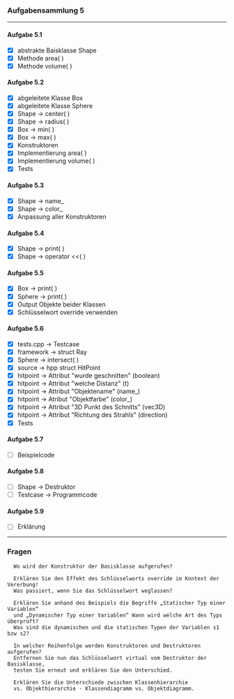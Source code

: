 ### Aufgabensammlung 5

---

#### Aufgabe 5.1
  - [x] abstrakte Baisklasse Shape
  - [x] Methode area( )
  - [x] Methode volume( )

#### Aufgabe 5.2
  - [x] abgeleitete Klasse Box
  - [x] abgeleitete Klasse Sphere
  - [x] Shape -> center( )
  - [x] Shape -> radius( )
  - [x] Box -> min( )
  - [x] Box -> max( )
  - [x] Konstruktoren
  - [x] Implementierung area( )
  - [x] Implementierung volume( )
  - [x] Tests

#### Aufgabe 5.3
  - [x] Shape -> name_
  - [x] Shape -> color_
  - [x] Anpassung aller Konstruktoren
 
#### Aufgabe 5.4
  - [x] Shape -> print( )
  - [x] Shape -> operator <<( )

#### Aufgabe 5.5
  - [x] Box -> print( )
  - [x] Sphere -> print( )
  - [x] Output Objekte beider Klassen
  - [x] Schlüsselwort override verwenden

#### Aufgabe 5.6
  - [x] tests.cpp -> Testcase
  - [x] framework -> struct Ray
  - [x] Sphere -> intersect( )
  - [x] source -> hpp struct HitPoint
  - [x] hitpoint -> Attribut "wurde geschnitten" (boolean)
  - [x] hitpoint -> Attribut "welche Distanz" (t)
  - [x] hitpoint -> Attribut "Objektename" (name_)
  - [x] hitpoint -> Atribut "Objektfarbe" (color_)
  - [x] hitpoint -> Attribut "3D Punkt des Schnitts" (vec3D)
  - [x] hitpoint -> Attribut "Richtung des Strahls" (direction)
  - [x] Tests

#### Aufgabe 5.7
  - [ ] Beispielcode

#### Aufgabe 5.8
  - [ ] Shape -> Destruktor
  - [ ] Testcase -> Programmcode

#### Aufgabe 5.9
  - [ ] Erklärung

---

### Fragen

      Wo wird der Konstruktor der Basisklasse aufgerufen?  

      Erklären Sie den Effekt des Schlüsselworts override im Kontext der Vererbung! 
      Was passiert, wenn Sie das Schlüsselwort weglassen?  

      Erklären Sie anhand des Beispiels die Begriffe „Statischer Typ einer Variablen“ 
      und „Dynamischer Typ einer Variablen“ Wann wird welche Art des Typs überprüft?
      Was sind die dynamischen und die statischen Typen der Variablen s1 bzw s2?  

      In welcher Reihenfolge werden Konstruktoren und Destruktoren aufgerufen? 
      Entfernen Sie nun das Schlüsselwort virtual vom Destruktor der Basisklasse, 
      testen Sie erneut und erklären Sie den Unterschied.  

      Erklären Sie die Unterschiede zwischen Klassenhierarchie 
      vs. Objekthierarchie - Klassendiagramm vs. Objektdiagramm.